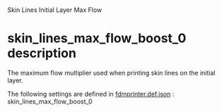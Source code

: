 
# 
Skin Lines Initial Layer Max Flow


# skin_lines_max_flow_boost_0 description
The maximum flow multiplier used when printing skin lines on the initial layer.

The following settings are defined in [fdmprinter.def.json](https://github.com/smartavionics/Cura/blob/mb-master/resources/definitions/fdmprinter.def.json) : skin_lines_max_flow_boost_0